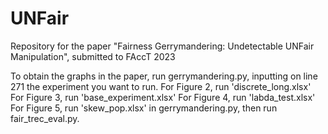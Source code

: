 # UNFair
Repository for the paper "Fairness Gerrymandering: Undetectable UNFair Manipulation", submitted to FAccT 2023


To obtain the graphs in the paper, run gerrymandering.py, inputting on line 271 the experiment you want to run.
For Figure 2, run 'discrete_long.xlsx'
For Figure 3, run 'base_experiment.xlsx'
For Figure 4, run 'labda_test.xlsx'
For Figure 5, run 'skew_pop.xlsx' in gerrymandering.py, then run fair_trec_eval.py. 
